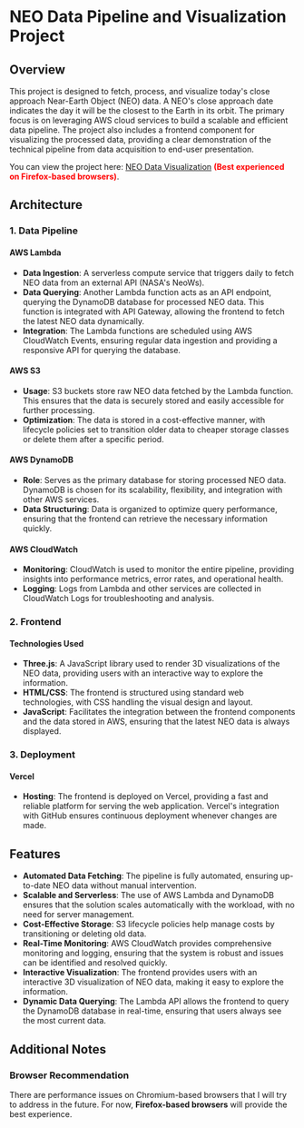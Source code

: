 # NEO Data Pipeline and Visualization Project

## Overview

This project is designed to fetch, process, and visualize today's close approach Near-Earth Object (NEO) data. A NEO's close approach date indicates the day it will be the closest to the Earth in its orbit. The primary focus is on leveraging AWS cloud services to build a scalable and efficient data pipeline. The project also includes a frontend component for visualizing the processed data, providing a clear demonstration of the technical pipeline from data acquisition to end-user presentation.

You can view the project here: [NEO Data Visualization](https://aws-pipeline.vercel.app/) **<span style="color: red;">(Best experienced on Firefox-based browsers)</span>**.

## Architecture

### 1. Data Pipeline

#### AWS Lambda
- **Data Ingestion**: A serverless compute service that triggers daily to fetch NEO data from an external API (NASA's NeoWs).
- **Data Querying**: Another Lambda function acts as an API endpoint, querying the DynamoDB database for processed NEO data. This function is integrated with API Gateway, allowing the frontend to fetch the latest NEO data dynamically.
- **Integration**: The Lambda functions are scheduled using AWS CloudWatch Events, ensuring regular data ingestion and providing a responsive API for querying the database.

#### AWS S3
- **Usage**: S3 buckets store raw NEO data fetched by the Lambda function. This ensures that the data is securely stored and easily accessible for further processing.
- **Optimization**: The data is stored in a cost-effective manner, with lifecycle policies set to transition older data to cheaper storage classes or delete them after a specific period.

#### AWS DynamoDB
- **Role**: Serves as the primary database for storing processed NEO data. DynamoDB is chosen for its scalability, flexibility, and integration with other AWS services.
- **Data Structuring**: Data is organized to optimize query performance, ensuring that the frontend can retrieve the necessary information quickly.

#### AWS CloudWatch
- **Monitoring**: CloudWatch is used to monitor the entire pipeline, providing insights into performance metrics, error rates, and operational health.
- **Logging**: Logs from Lambda and other services are collected in CloudWatch Logs for troubleshooting and analysis.

### 2. Frontend

#### Technologies Used
- **Three.js**: A JavaScript library used to render 3D visualizations of the NEO data, providing users with an interactive way to explore the information.
- **HTML/CSS**: The frontend is structured using standard web technologies, with CSS handling the visual design and layout.
- **JavaScript**: Facilitates the integration between the frontend components and the data stored in AWS, ensuring that the latest NEO data is always displayed.

### 3. Deployment

#### Vercel
- **Hosting**: The frontend is deployed on Vercel, providing a fast and reliable platform for serving the web application. Vercel's integration with GitHub ensures continuous deployment whenever changes are made.

## Features

- **Automated Data Fetching**: The pipeline is fully automated, ensuring up-to-date NEO data without manual intervention.
- **Scalable and Serverless**: The use of AWS Lambda and DynamoDB ensures that the solution scales automatically with the workload, with no need for server management.
- **Cost-Effective Storage**: S3 lifecycle policies help manage costs by transitioning or deleting old data.
- **Real-Time Monitoring**: AWS CloudWatch provides comprehensive monitoring and logging, ensuring that the system is robust and issues can be identified and resolved quickly.
- **Interactive Visualization**: The frontend provides users with an interactive 3D visualization of NEO data, making it easy to explore the information.
- **Dynamic Data Querying**: The Lambda API allows the frontend to query the DynamoDB database in real-time, ensuring that users always see the most current data.

## Additional Notes

### Browser Recommendation
There are performance issues on Chromium-based browsers that I will try to address in the future. For now, **Firefox-based browsers** will provide the best experience.
